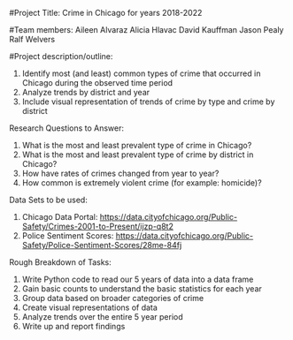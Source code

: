 #Project Title:
Crime in Chicago for years 2018-2022

#Team members:
Aileen Alvaraz
Alicia Hlavac
David Kauffman
Jason Pealy
Ralf Welvers

#Project description/outline:
1) Identify most (and least) common types of crime that occurred in Chicago during the observed time period
2) Analyze trends by district and year
3) Include visual representation of trends of crime by type and crime by district

Research Questions to Answer:
1) What is the most and least prevalent type of crime in Chicago?
2) What is the most and least prevalent type of crime by district in Chicago?
3) How have rates of crimes changed from year to year?
4) How common is extremely violent crime (for example: homicide)?

Data Sets to be used:
1) Chicago Data Portal: https://data.cityofchicago.org/Public-Safety/Crimes-2001-to-Present/ijzp-q8t2
2) Police Sentiment Scores: https://data.cityofchicago.org/Public-Safety/Police-Sentiment-Scores/28me-84fj

Rough Breakdown of Tasks:
1) Write Python code to read our 5 years of data into a data frame
2) Gain basic counts to understand the basic statistics for each year
3) Group data based on broader categories of crime
4) Create visual representations of data 
5) Analyze trends over the entire 5 year period
6) Write up and report findings 

